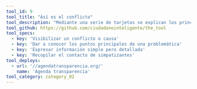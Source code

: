 ```yaml
---
tool_id: 9
tool_title: "Así es el conflicto"
tool_description: "Mediante una serie de tarjetas se explican los principales puntos de una problemática con el detalle de los argumentos desde una perspectiva ciudadana."
tool_github: https://github.com/ciudadanointeligente/the_tool
tool_specs:
  - key: 'Visibilizar un conflicto o causa'
  - key: 'Dar a conocer los puntos principales de una problemática'
  - key: 'Expresar información simple pero detallada'
  - key: 'Recopilar el contacto de simpatizantes'
tool_deploys:
  - url: '//agendatransparencia.org/'
    name: 'Agenda transparencia'
tool_category: category_02
---
```

